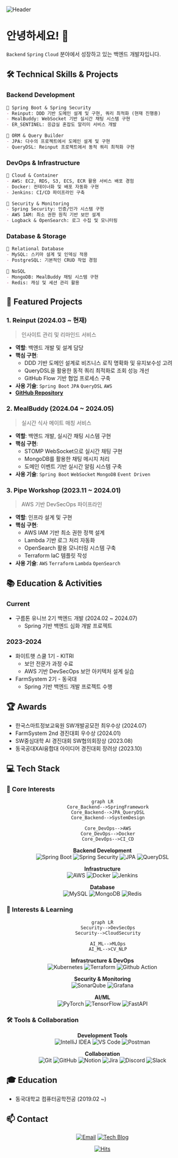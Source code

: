 ![Header](https://capsule-render.vercel.app/api?type=waving&color=auto&height=200&section=header&text=Backend%20Developer&fontSize=50)

# 안녕하세요! 👋 
`Backend` `Spring` `Cloud` 분야에서 성장하고 있는 백엔드 개발자입니다.

## 🛠 Technical Skills & Projects

### Backend Development
```markdown
📌 Spring Boot & Spring Security
- Reinput: DDD 기반 도메인 설계 및 구현, 쿼리 최적화 (현재 진행중)
- MealBuddy: WebSocket 기반 실시간 채팅 시스템 구현
- ER_SENTINEL: 응급실 혼잡도 알리미 서비스 개발

📌 ORM & Query Builder
- JPA: 다수의 프로젝트에서 도메인 설계 및 구현
- QueryDSL: Reinput 프로젝트에서 동적 쿼리 최적화 구현
```

### DevOps & Infrastructure
```markdown
📌 Cloud & Container
- AWS: EC2, RDS, S3, ECS, ECR 활용 서비스 배포 경험
- Docker: 컨테이너화 및 배포 자동화 구현
- Jenkins: CI/CD 파이프라인 구축

📌 Security & Monitoring
- Spring Security: 인증/인가 시스템 구현
- AWS IAM: 최소 권한 원칙 기반 보안 설계
- Logback & OpenSearch: 로그 수집 및 모니터링
```

### Database & Storage
```markdown
📌 Relational Database
- MySQL: 스키마 설계 및 인덱싱 적용
- PostgreSQL: 기본적인 CRUD 작업 경험

📌 NoSQL
- MongoDB: MealBuddy 채팅 시스템 구현
- Redis: 캐싱 및 세션 관리 활용
```

## 💼 Featured Projects

### 1. Reinput (2024.03 ~ 현재)
> 인사이트 관리 및 리마인드 서비스
- **역할**: 백엔드 개발 및 설계 담당
- **핵심 구현**:
  - DDD 기반 도메인 설계로 비즈니스 로직 명확화 및 유지보수성 고려
  - QueryDSL을 활용한 동적 쿼리 최적화로 조회 성능 개선
  - GitHub Flow 기반 협업 프로세스 구축
- **사용 기술**: `Spring Boot` `JPA` `QueryDSL` `AWS`
- **[GitHub Repository](https://github.com/9oormthon-univ/2024_BEOTKKOTTHON_TEAM_24_BE.git)**

### 2. MealBuddy (2024.04 ~ 2024.05)
> 실시간 식사 메이트 매칭 서비스
- **역할**: 백엔드 개발, 실시간 채팅 시스템 구현
- **핵심 구현**:
  - STOMP WebSocket으로 실시간 채팅 구현
  - MongoDB를 활용한 채팅 메시지 처리
  - 도메인 이벤트 기반 실시간 알림 시스템 구축
- **사용 기술**: `Spring Boot` `WebSocket` `MongoDB` `Event Driven`

### 3. Pipe Workshop (2023.11 ~ 2024.01)
> AWS 기반 DevSecOps 파이프라인
- **역할**: 인프라 설계 및 구현
- **핵심 구현**:
  - AWS IAM 기반 최소 권한 정책 설계
  - Lambda 기반 로그 처리 자동화
  - OpenSearch 활용 모니터링 시스템 구축
  - Terraform IaC 템플릿 작성
- **사용 기술**: `AWS` `Terraform` `Lambda` `OpenSearch`

## 📚 Education & Activities

### Current
- 구름톤 유니브 2기 백엔드 개발 (2024.02 ~ 2024.07)
  - Spring 기반 백엔드 심화 개발 프로젝트

### 2023-2024
- 화이트햇 스쿨 1기 - KITRI
  - 보안 전문가 과정 수료
  - AWS 기반 DevSecOps 보안 아키텍처 설계 실습
- FarmSystem 2기 - 동국대
  - Spring 기반 백엔드 개발 프로젝트 수행

## 🏆 Awards
- 한국스마트정보교육원 SW개발공모전 최우수상 (2024.07)
- FarmSystem 2nd 경진대회 우수상 (2024.01)
- SW중심대학 AI 경진대회 SW협의회장상 (2023.08)
- 동국공대XAI융합대 아이디어 경진대회 장려상 (2023.10)

## 💻 Tech Stack

### 🎯 Core Interests
<div align="center">

```mermaid
graph LR
    Core_Backend-->SpringFramework
    Core_Backend-->JPA_QueryDSL
    Core_Backend-->SystemDesign
    
    Core_DevOps-->AWS
    Core_DevOps-->Docker
    Core_DevOps-->CI_CD
```

**Backend Development**  
![Spring Boot](https://img.shields.io/badge/Spring_Boot-6DB33F?style=flat-square&logo=spring-boot&logoColor=white)
![Spring Security](https://img.shields.io/badge/Spring_Security-6DB33F?style=flat-square&logo=spring-security&logoColor=white)
![JPA](https://img.shields.io/badge/JPA-59666C?style=flat-square&logo=hibernate&logoColor=white)
![QueryDSL](https://img.shields.io/badge/QueryDSL-0769AD?style=flat-square&logo=java&logoColor=white)

**Infrastructure**  
![AWS](https://img.shields.io/badge/AWS-232F3E?style=flat-square&logo=amazon-aws&logoColor=white)
![Docker](https://img.shields.io/badge/Docker-2496ED?style=flat-square&logo=docker&logoColor=white)
![Jenkins](https://img.shields.io/badge/Jenkins-D24939?style=flat-square&logo=jenkins&logoColor=white)

**Database**  
![MySQL](https://img.shields.io/badge/MySQL-4479A1?style=flat-square&logo=mysql&logoColor=white)
![MongoDB](https://img.shields.io/badge/MongoDB-47A248?style=flat-square&logo=mongodb&logoColor=white)
![Redis](https://img.shields.io/badge/Redis-DC382D?style=flat-square&logo=redis&logoColor=white)
</div>

### 👀 Interests & Learning
<div align="center">

```mermaid
graph LR
    Security-->DevSecOps
    Security-->CloudSecurity
    
    AI_ML-->MLOps
    AI_ML-->CV_NLP
```

**Infrastructure & DevOps**  
![Kubernetes](https://img.shields.io/badge/Kubernetes-326CE5?style=flat-square&logo=kubernetes&logoColor=white)
![Terraform](https://img.shields.io/badge/Terraform-7B42BC?style=flat-square&logo=terraform&logoColor=white)
![Github Action](https://img.shields.io/badge/Github_Action-2088FF?style=flat-square&logo=github-actions&logoColor=white)

**Security & Monitoring**  
![SonarQube](https://img.shields.io/badge/SonarQube-4E9BCD?style=flat-square&logo=sonarqube&logoColor=white)
![Grafana](https://img.shields.io/badge/Grafana-F46800?style=flat-square&logo=grafana&logoColor=white)

**AI/ML**  
![PyTorch](https://img.shields.io/badge/PyTorch-EE4C2C?style=flat-square&logo=pytorch&logoColor=white)
![TensorFlow](https://img.shields.io/badge/TensorFlow-FF6F00?style=flat-square&logo=tensorflow&logoColor=white)
![FastAPI](https://img.shields.io/badge/FastAPI-009688?style=flat-square&logo=fastapi&logoColor=white)
</div>

### 🛠️ Tools & Collaboration
<div align="center">

**Development Tools**  
![IntelliJ IDEA](https://img.shields.io/badge/IntelliJ-000000?style=flat-square&logo=intellij-idea&logoColor=white)
![VS Code](https://img.shields.io/badge/VS_Code-007ACC?style=flat-square&logo=visual-studio-code&logoColor=white)
![Postman](https://img.shields.io/badge/Postman-FF6C37?style=flat-square&logo=postman&logoColor=white)

**Collaboration**  
![Git](https://img.shields.io/badge/Git-F05032?style=flat-square&logo=git&logoColor=white)
![GitHub](https://img.shields.io/badge/GitHub-181717?style=flat-square&logo=github&logoColor=white)
![Notion](https://img.shields.io/badge/Notion-000000?style=flat-square&logo=notion&logoColor=white)
![Jira](https://img.shields.io/badge/Jira-0052CC?style=flat-square&logo=jira&logoColor=white)
![Discord](https://img.shields.io/badge/Discord-5865F2?style=flat-square&logo=discord&logoColor=white)
![Slack](https://img.shields.io/badge/Slack-4A154B?style=flat-square&logo=slack&logoColor=white)
</div>

## 🎓 Education
- 동국대학교 컴퓨터공학전공 (2019.02 ~)

## 📫 Contact
<div align="center">

[![Email](https://img.shields.io/badge/Email-ysng1118@naver.com-EA4335?style=for-the-badge&logo=gmail&logoColor=white)](mailto:ysng1118@naver.com)
[![Tech Blog](https://img.shields.io/badge/Tech_Blog-Tistory-000000?style=for-the-badge&logo=tistory&logoColor=white)](https://codedatasotrage.tistory.com)

</div>

<div align="center">

[![Hits](https://hits.seeyoufarm.com/api/count/incr/badge.svg?url=https%3A%2F%2Fgithub.com%2FJhsysng&count_bg=%2379C83D&title_bg=%23555555&icon=&icon_color=%23E7E7E7&title=hits&edge_flat=false)](https://hits.seeyoufarm.com)

</div>